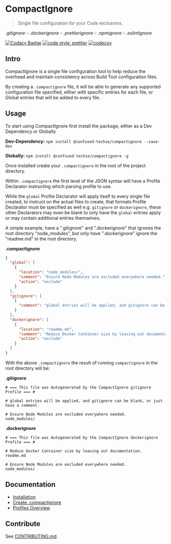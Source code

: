 # CompactIgnore

> Single file configuration for your Code exclusions.

<i>.gitignore - .dockerignore - .prettierignore - .npmignore - .eslintignore</i>

[![Codacy Badge](https://app.codacy.com/project/badge/Grade/38acc200e45241d2b6437bb545bd32f4)](https://www.codacy.com/gh/confused-Techie/CompactIgnore/dashboard?utm_source=github.com&utm_medium=referral&utm_content=confused-Techie/CompactIgnore&utm_campaign=Badge_Grade)
[![code style: prettier](https://img.shields.io/badge/code_style-prettier-ff69b4.svg?style=flat-square)](https://github.com/prettier/prettier)
[![codecov](https://codecov.io/gh/confused-Techie/CompactIgnore/branch/main/graph/badge.svg?token=PVEXNNPOGJ)](https://codecov.io/gh/confused-Techie/CompactIgnore)

## Intro

CompactIgnore is a single file configuration tool to help reduce the overhead and maintain consistency across Build Tool configuration files.

By creating a `.compactignore` file, it will be able to generate any supported configuration file specified, either with specific entries for each file, or Global entries that will be added to every file.

## Usage

To start using CompactIgnore first install the package, either as a Dev Dependency or Globally

<b>Dev-Dependency:</b>
`npm install @confused-techie/compactignore --save-dev`

<b>Globally:</b>
`npm install @confused-techie/compactignore -g`

Once installed create your `.compactignore` in the root of the project directory.

Within `.compactignore` the first level of the JSON syntax will have a Profile Declarator instructing which parsing profile to use.

While the `global` Profile Declarator will apply itself to every single file created, to instruct on the actual files to create, that formats Profile Declarator must be specified as well e.g. `gitignore` or `dockerignore`, these other Declarators may even be blank to only have the `global` entries apply or may contain additional entries themselves.

A simple example, have a ".gitignore" and ".dockerignore" that ignores the root directory "node_modules", but only have ".dockerignore" ignore the "readme.md" in the root directory.

<b>.compactignore</b>

```json
{
  "global": [
    {
      "location": "node_modules/",
      "comment": "Ensure Node Modules are excluded everywhere needed.",
      "action": "exclude"
    }
  ],
  "gitignore": [
    {
      "comment": "global entries will be applied, and gitignore can be blank, or just have a comment."
    }
  ],
  "dockerignore": [
    {
      "location": "readme.md",
      "comment": "Reduce Docker Container size by leaving out documentation.",
      "action": "exclude"
    }
  ]
}
```

With the above `.compactignore` the result of running `compactignore` in the root directory will be:

<b>.gitignore</b>

```ignore
# === This file was Autogenerated by the CompactIgnore gitignore Profile === #

# global entries will be applied, and gitignore can be blank, or just have a comment.

# Ensure Node Modules are excluded everywhere needed.
node_modules/
```

<b>.dockerignore</b>

```ignore
# === This file was Autogenerated by the CompactIgnore dockerignore Profile === #

# Reduce Docker Container size by leaving out documentation.
readme.md

# Ensure Node Modules are excluded everywhere needed.
node_modules/
```

## Documentation

- [Installation](docs/install.md)
- [Create .compactignore](docs/config.md)
- [Profiles Overview](docs/profiles.md)

## Contribute

See [CONTRIBUTING.md](CONTRIBUTING.md).
